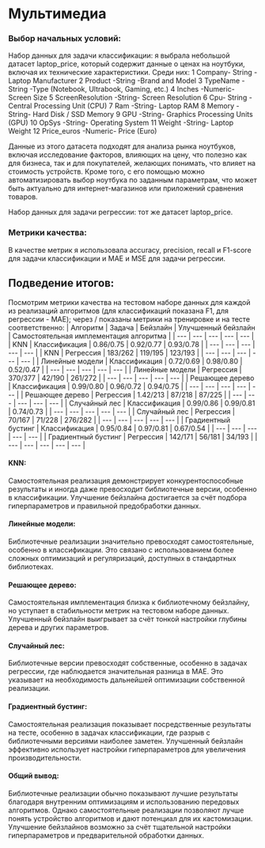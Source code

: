# Мультимедиа
 
### Выбор начальных условий:
Набор данных для задачи классификации: я выбрала небольшой датасет laptop_price, который содержит данные о ценах на ноутбуки, включая их технические характеристики. Среди них:
1 Company- String -Laptop Manufacturer
2 Product -String -Brand and Model
3 TypeName -String -Type (Notebook, Ultrabook, Gaming, etc.)
4 Inches -Numeric- Screen Size
5 ScreenResolution -String- Screen Resolution
6 Cpu- String -Central Processing Unit (CPU)
7 Ram -String- Laptop RAM
8 Memory -String- Hard Disk / SSD Memory
9 GPU -String- Graphics Processing Units (GPU)
10 OpSys -String- Operating System
11 Weight -String- Laptop Weight
12 Price_euros -Numeric- Price (Euro)

Данные из этого датасета подходят для анализа рынка ноутбуков, включая исследование факторов, влияющих на цену, что полезно как для бизнеса, так и для покупателей, желающих понимать, что влияет на стоимость устройств. Кроме того, с его помощью можно автоматизировать выбор ноутбука по заданным параметрам, что может быть актуально для интернет-магазинов или приложений сравнения товаров.

Набор данных для задачи регрессии: тот же датасет laptop_price.

### Метрики качества:
В качестве метрик я использовала accuracy, precision, recall и  F1-score для задачи классификации и MAE и MSE для задачи регрессии.


## Подведение итогов:
Посмотрим метрики качества на тестовом наборе данных для каждой из реализаций алгоритмов (для классификаций показана F1, для регрессии - MAE); через / показаны метрики на тренировке и на тесте соответственно:
| Алгоритм | Задача | Бейзлайн | Улучшенный бейзлайн | Самостоятельная имплементация алгоритма |
| --- | --- | --- | --- | --- |
| KNN | Классификация | 0.86/0.75 | 0.92/0.77 | 0.93/0.78 |
| --- | --- | --- | --- | --- |
| KNN | Регрессия | 183/262 | 119/195 | 123/193 |
| --- | --- | --- | --- | --- |
| Линейные модели | Классификация | 0.72/0.69 | 0.98/0.80 | 0.52/0.47 |
| --- | --- | --- | --- | --- |
| Линейные модели | Регрессия | 370/377 | 42/190 | 261/272 |
| --- | --- | --- | --- | --- |
| Решающее дерево | Классификация | 0.99/0.80 | 0.96/0.72 | 0.94/0.75 |
| --- | --- | --- | --- | --- |
| Решающее дерево | Регрессия | 1.42/213 | 87/218 | 87/225 |
| --- | --- | --- | --- | --- |
| Случайный лес | Классификация | 0.99/0.86 | 0.99/0.81 | 0.74/0.73 |
| --- | --- | --- | --- | --- |
| Случайный лес | Регрессия | 70/167 | 71/228 | 276/282 |
| --- | --- | --- | --- | --- |
| Градиентный бустинг | Классификация | 0.95/0.84 | 0.97/0.81 | 0.67/0.54 |
| --- | --- | --- | --- | --- |
| Градиентный бустинг | Регрессия | 142/171 | 56/181 | 34/193 |
| --- | --- | --- | --- | --- |

#### KNN:
Самостоятельная реализация демонстрирует конкурентоспособные результаты и иногда даже превосходит библиотечные версии, особенно в классификации. Улучшение бейзлайна достигается за счёт подбора гиперпараметров и правильной предобработки данных.

#### Линейные модели:
Библиотечные реализации значительно превосходят самостоятельные, особенно в классификации. Это связано с использованием более сложных оптимизаций и регуляризаций, доступных в стандартных библиотеках.

#### Решающее дерево:
Самостоятельная имплементация близка к библиотечному бейзлайну, но уступает в стабильности метрик на тестовом наборе данных. Улучшенный бейзлайн выигрывает за счёт тонкой настройки глубины дерева и других параметров.

#### Случайный лес:
Библиотечные версии превосходят собственные, особенно в задачах регрессии, где наблюдается значительная разница в MAE. Это указывает на необходимость дальнейшей оптимизации собственной реализации.
#### Градиентный бустинг:
Самостоятельная реализация показывает посредственные результаты на тесте, особенно в задачах классификации, где разрыв с библиотечными версиями наиболее заметен. Улучшенный бейзлайн эффективно использует настройки гиперпараметров для увеличения производительности.

#### Общий вывод:
Библиотечные реализации обычно показывают лучшие результаты благодаря внутренним оптимизациям и использованию передовых алгоритмов. Однако самостоятельные реализации позволяют лучше понять устройство алгоритмов и дают потенциал для их кастомизации. Улучшение бейзлайнов возможно за счёт тщательной настройки гиперпараметров и предварительной обработки данных.
